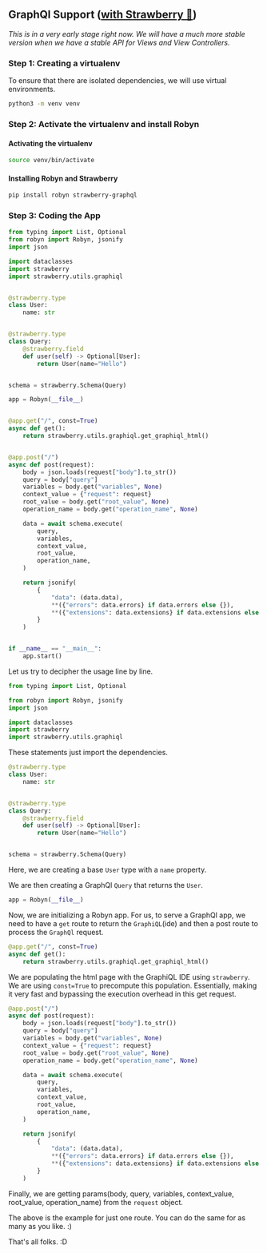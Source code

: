 ## GraphQl Support (<a target="_blank" href="https://strawberry.rocks/">with Strawberry 🍓</a>)

<i>This is in a very early stage right now. We will have a much more stable version when we have a stable API for Views and View Controllers.</i>

### Step 1: Creating a virtualenv

To ensure that there are isolated dependencies, we will use virtual environments.

```bash
python3 -m venv venv
```

### Step 2: Activate the virtualenv and install Robyn

#### Activating the virtualenv

```bash
source venv/bin/activate
```

#### Installing Robyn and Strawberry

```bash
pip install robyn strawberry-graphql
```

### Step 3: Coding the App

```python
from typing import List, Optional
from robyn import Robyn, jsonify
import json

import dataclasses
import strawberry
import strawberry.utils.graphiql


@strawberry.type
class User:
    name: str


@strawberry.type
class Query:
    @strawberry.field
    def user(self) -> Optional[User]:
        return User(name="Hello")


schema = strawberry.Schema(Query)

app = Robyn(__file__)


@app.get("/", const=True)
async def get():
    return strawberry.utils.graphiql.get_graphiql_html()


@app.post("/")
async def post(request):
    body = json.loads(request["body"].to_str())
    query = body["query"]
    variables = body.get("variables", None)
    context_value = {"request": request}
    root_value = body.get("root_value", None)
    operation_name = body.get("operation_name", None)

    data = await schema.execute(
        query,
        variables,
        context_value,
        root_value,
        operation_name,
    )

    return jsonify(
        {
            "data": (data.data),
            **({"errors": data.errors} if data.errors else {}),
            **({"extensions": data.extensions} if data.extensions else {}),
        }
    )


if __name__ == "__main__":
    app.start()
```

Let us try to decipher the usage line by line.

```python
from typing import List, Optional

from robyn import Robyn, jsonify
import json

import dataclasses
import strawberry
import strawberry.utils.graphiql
```

These statements just import the dependencies.

```python
@strawberry.type
class User:
    name: str


@strawberry.type
class Query:
    @strawberry.field
    def user(self) -> Optional[User]:
        return User(name="Hello")


schema = strawberry.Schema(Query)
```

Here, we are creating a base `User` type with a `name` property.

We are then creating a GraphQl `Query` that returns the `User`.

```python
app = Robyn(__file__)
```

Now, we are initializing a Robyn app. For us, to serve a GraphQl app, we need to have a `get` route to return the `GraphiQL`(ide) and then a post route to process the `GraphQl` request.

```python
@app.get("/", const=True)
async def get():
    return strawberry.utils.graphiql.get_graphiql_html()
```

We are populating the html page with the GraphiQL IDE using `strawberry`. We are using `const=True` to precompute this population. Essentially, making it very fast and bypassing the execution overhead in this get request.

```python
@app.post("/")
async def post(request):
    body = json.loads(request["body"].to_str())
    query = body["query"]
    variables = body.get("variables", None)
    context_value = {"request": request}
    root_value = body.get("root_value", None)
    operation_name = body.get("operation_name", None)

    data = await schema.execute(
        query,
        variables,
        context_value,
        root_value,
        operation_name,
    )

    return jsonify(
        {
            "data": (data.data),
            **({"errors": data.errors} if data.errors else {}),
            **({"extensions": data.extensions} if data.extensions else {}),
        }
    )
```

Finally, we are getting params(body, query, variables, context_value, root_value, operation_name) from the `request` object.

The above is the example for just one route. You can do the same for as many as you like. :)

That's all folks. :D
